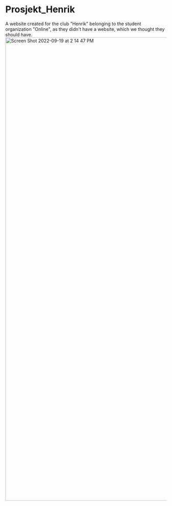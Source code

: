 # Prosjekt_Henrik

A website created for the club "Henrik" belonging to the student organization "Online", as they didn't have a website, which we thought they should have.
<img width="1443" alt="Screen Shot 2022-09-19 at 2 14 47 PM" src="https://user-images.githubusercontent.com/10624838/190953479-dc4410fa-21ee-4ffa-aaa0-1beb7e56cfa1.png">
